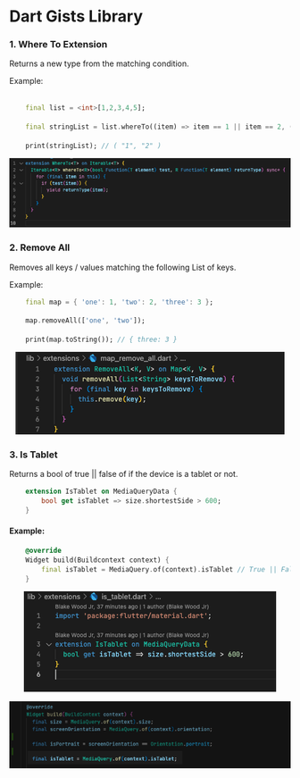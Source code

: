# Dart Gists Library

### 1. Where To Extension

Returns a new type from the matching condition.

Example:

```dart

    final list = <int>[1,2,3,4,5];
    
    final stringList = list.whereTo((item) => item == 1 || item == 2, (item) => item.toString());

    print(stringList); // ( "1", "2" )

```

<p align="center"><img src="/where_to/where_to.png" alt="Where To Extension"/></p>

### 2. Remove All

Removes all keys / values matching the following List of keys.

Example: 

```dart
    final map = { 'one': 1, 'two': 2, 'three': 3 };

    map.removeAll(['one', 'two']);

    print(map.toString()); // { three: 3 } 

```

<p align="center"><img src="/remove_all/remove_all.png" alt="Remove All Extension"/></p>

### 3. Is Tablet

Returns a bool of true || false of if the device is a tablet or not.

```dart 
    extension IsTablet on MediaQueryData {
        bool get isTablet => size.shortestSide > 600;
    }
```

#### Example:

```dart
    @override
    Widget build(Buildcontext context) {
        final isTablet = MediaQuery.of(context).isTablet // True || False
    }
```

<p align="center"><img src="/is_tablet/extension.png" alt="Is Tablet Extension"/></p>

<p align="center"><img src="/is_tablet/example.png" alt="Example"/></p>